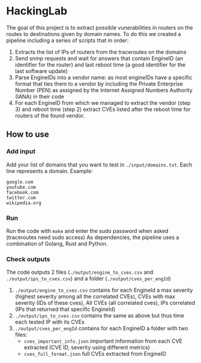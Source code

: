 # HackingLab


The goal of this project is to extract possible vunerabilities in routers on the routes to destinations given by domain names. To do this we created a pipeline including a series of scripts that in order:

1. Extracts the list of IPs of routers from the traceroutes on the domains
2. Send snmp requests and wait for answers that contain EngineID (an identifier for the router) and last reboot time (a good identifier for the last software update)
3. Parse EngineIDs into a vendor name: as most engineIDs have a specific format that ties them to a vendor by including the Private Enterprise Number (PEN) as assigned by the Internet Assigned Numbers Authority (IANA) in their code
4. For each EngineID from which we managed to extract the vendor (step 3) and reboot time (step 2) extract CVEs listed after the reboot time for routers of the found vendor.

## How to use 

### Add input
Add your list of domains that you want to test in `./input/domains.txt`.
Each line represents a domain. Example:
```
google.com
youtube.com
facebook.com
twitter.com
wikipedia.org
```
### Run
Run the code with `make` and enter the sudo password when asked (traceroutes need sudo access)
As dependencies, the pipeline uses a combination of Golang, Rust and Python.

### Check outputs
The code outputs 2 files (`./output/engine_to_cves.csv` and `./output/ips_to_cves.csv`) and a folder (`./output/cves_per_engId`)

1. `./output/engine_to_cves.csv` contains for each EngineId a max severity (highest severity among all the correlated CVEs), CVEs with max severity (IDs of these cves), All CVEs (all correlated cves), IPs correlated (IPs that returned that specific EngineId)
2. `./output/ips_to_cves.csv` contains the same as above but thus time each tested IP with its CVEs
3. `./output/cves_per_engId` contains for each EngineID a folder with two files:
    * `cves_important_info.json` important information from each CVE extracted (CVE ID, severity using different metrics) 
    * `cves_full_format.json` full CVEs extracted from EngineID

